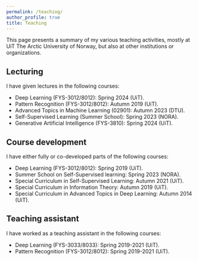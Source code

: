 ```yaml
---
permalink: /teaching/
author_profile: true
title: Teaching
---
```


This page presents a summary of my various teaching activities, mostly at UiT The Arctic University of Norway, but also at other institutions or organizations.

## Lecturing

I have given lectures in the following courses:

* Deep Learning (FYS-3012/8012): Spring 2024 (UiT).
* Pattern Recognition (FYS-3012/8012): Autumn 2019 (UiT).
* Advanced Topics in Machine Learning (02901): Autumn 2023 (DTU).
* Self-Supervised Learning (Summer School): Spring 2023 (NORA).
* Generative Artificial Intelligence (FYS-3810): Spring 2024 (UiT).

## Course development

I have either fully or co-developed parts of the following courses:

* Deep Learning (FYS-3012/8012): Spring 2019 (UiT).
* Summer School on Self-Supervised learning: Spring 2023 (NORA).
* Special Curriculum in Self-Supervised Learning: Autumn 2021 (UiT).
* Special Curriculum in Information Theory: Autumn 2019 (UiT).
* Special Curriculum in Advanced Topics in Deep Learning: Autumn 2014 (UiT).

## Teaching assistant

I have worked as a teaching assistant in the following courses:

* Deep Learning (FYS-3033/8033): Spring 2019-2021 (UiT).
* Pattern Recognition (FYS-3012/8012): Spring 2019-2021 (UiT).

